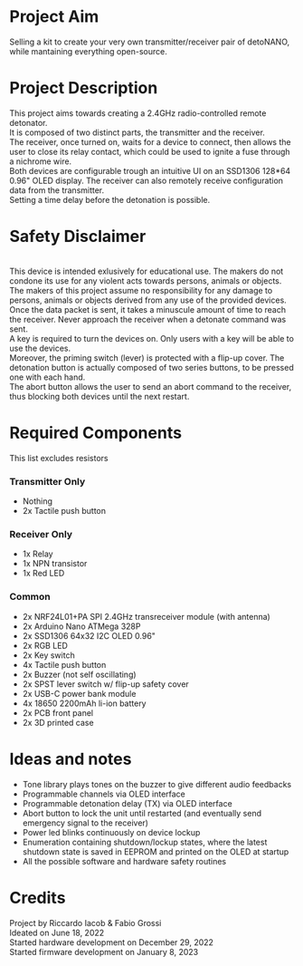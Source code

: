 # Project Aim
Selling a kit to create your very own transmitter/receiver pair of detoNANO, while mantaining everything open-source.

# Project Description
This project aims towards creating a 2.4GHz radio-controlled remote detonator.
<br>
It is composed of two distinct parts, the transmitter and the receiver.
<br>
The receiver, once turned on, waits for a device to connect, then allows the user to close its relay contact, which could be used to ignite a fuse through a nichrome wire.
<br>
Both devices are configurable trough an intuitive UI on an SSD1306 128*64 0.96" OLED display. The receiver can also remotely receive configuration data from the transmitter.
<br>
Setting a time delay before the detonation is possible.

# Safety Disclaimer
<br>
This device is intended exlusively for educational use. The makers do not condone its use for any violent acts towards persons, animals or objects.
<br>
The makers of this project assume no responsibility for any damage to persons, animals or objects derived from any use of the provided devices.
<br>
Once the data packet is sent, it takes a minuscule amount of time to reach the receiver. Never approach the receiver when a detonate command was sent.
<br>
A key is required to turn the devices on. Only users with a key will be able to use the devices.
<br>
Moreover, the priming switch (lever) is protected with a flip-up cover. The detonation button is actually composed of two series buttons, to be pressed one with each hand.
<br>
The abort button allows the user to send an abort command to the receiver, thus blocking both devices until the next restart.

# Required Components
This list excludes resistors

### Transmitter Only
- Nothing
- 2x Tactile push button

### Receiver Only
- 1x Relay
- 1x NPN transistor
- 1x Red LED

### Common
- 2x NRF24L01+PA SPI 2.4GHz transreceiver module (with antenna)
- 2x Arduino Nano ATMega 328P
- 2x SSD1306 64x32 I2C OLED 0.96"
- 2x RGB LED
- 2x Key switch
- 4x Tactile push button
- 2x Buzzer (not self oscillating)
- 2x SPST lever switch w/ flip-up safety cover
- 2x USB-C power bank module
- 4x 18650 2200mAh li-ion battery
- 2x PCB front panel
- 2x 3D printed case

# Ideas and notes
- Tone library plays tones on the buzzer to give different audio feedbacks
- Programmable channels via OLED interface
- Programmable detonation delay (TX) via OLED interface
- Abort button to lock the unit until restarted (and eventually send emergency signal to the receiver)
- Power led blinks continuously on device lockup
- Enumeration containing shutdown/lockup states, where the latest shutdown state is saved in EEPROM and printed on the OLED at startup
- All the possible software and hardware safety routines

# Credits
Project by Riccardo Iacob & Fabio Grossi
<br>
Ideated on June 18, 2022
<br>
Started hardware development on December 29, 2022
<br>
Started firmware development on January 8, 2023
